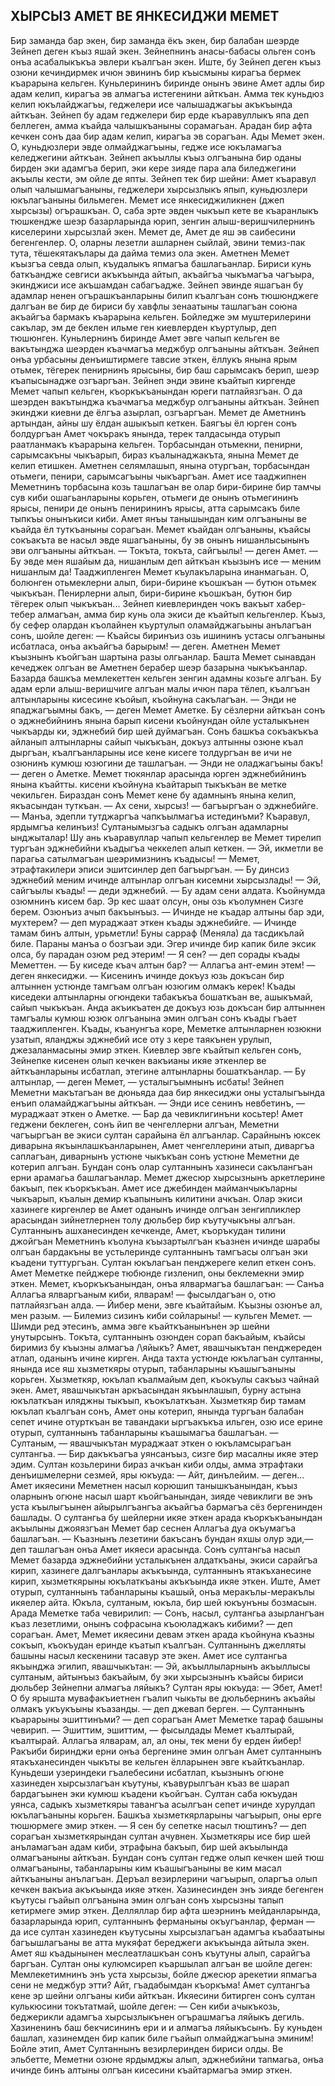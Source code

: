 ## ХЫРСЫЗ АМЕТ ВЕ ЯНКЕСИДЖИ МЕМЕТ

Бир заманда бар экен, бир заманда ёкъ экен, бир балабан шеэрде Зейнеп деген къыз яшай экен. Зейнепнинъ анасы-бабасы ольген сонъ онъа асабалыкъкъа эвлери къалгъан экен. Иште, бу Зейнеп деген къыз озюни кечиндирмек ичюн эвининъ бир къысмыны кирагъа бермек къарарына кельген. Куньлерининъ биринде онынъ эвине Амет адлы бир адам келип, кирагъа эв алмагъа истегенини айткъан. Амма тек куньдюз келип юкълайджагъы, геджелери исе чалышаджагьы акъкъында айткъан. 
Зейнеп бу адам геджелери бир ерде къаравуллыкъ япа деп беллеген, амма къайда чалышкъаныны сорамагьан.
Арадан бир афта кечкен сонъ даа бир адам келип, кирагъа эв сорагъан. Ады Мемет экен. О, куньдюзлери эвде олмайджагъыны, гедже исе юкъламагъа келеджегини айткъан. Зейнеп акъыллы къыз олгъанына бир оданы бирден эки адамгъа берип, эки кере зияде пара ала биледжегини акъылы кести, эм ойле де япты.
Зейнеп тек бир шейни: Амет къаравул олып чалышмагъаныны, геджелери хырсызлыкъ япып, куньдюзлери юкълагъаныны бильмеген. Мемет исе янкесиджиликнен (джеп хырсызы) огърашкъан. О, саба эрте эвден чыкъып кете ве къаранлыкъ тюшкендже шеэр базарларында юрип, зенгин алыш-веришчилернинъ киселерини хырсызлай экен.
Мемет де, Амет де яш эв саибесини бегенгенлер. О, оларны лезетли ашларнен сыйлай, эвини темиз-пак тута, тёшекятакълары да дайма темиз ола экен. Аметнен Мемет къызгъа севда олып, къудалыкъ япмагъа башлагьанлар. Бириси кунь баткъандже севгиси акъкъында айтып, акъайгъа чыкъмагъа чагъыра, экинджиси исе акъшамдан сабагъадже.
Зейнеп эвинде яшагъан бу адамлар ненен огърашкъанларыны билип къалгъан сонъ тюшюнджеге далгъан ве бир де бириси бу хавфлы зенаатыны ташлагъан союна акъайгъа бармакъ къарарына кельген. Бойледже эм муштерилерини сакълар, эм де беклен ильме ген киевлерден къуртулыр, деп тюшюнген.
Куньлернинъ биринде Амет эвге чапып кельген ве вакътынджа шеэрден къачмагъа меджбур олгъаныны айткъан. Зейнеп онъа урбасыны денъиштирмеге тавсие эткен, ёллукъ янына ярым отьмек, тёгерек пенирнинъ ярысыны, бир баш сарымсакъ берип, шеэр къапысынадже озгъаргъан.
Зейнеп энди эвине къайтып киргенде Мемет чапып кельген, къоркъкъанындан юреги патлайязгъан. О да шеэрден вакътынджа къачмагъа меджбур олгъаныны айткъан. Зейнеп экинджи киевни де ёлгъа азырлап, озгъаргъан. Мемет де Аметнинъ артындан, айны шу ёлдан ашыкъып кеткен.
Баягъы ёл юрген сонъ болдургъан Амет чокъракъ янында, терек талдасында отурып раатланмакъ къарарына кельген. Торбасындан отьмекни, пенирни, сарымсакъны чыкъарып, бираз къалынаджакъта, янына Мемет де келип етишкен. Аметнен селямлашып, янына отургъан, торбасындан отьмеги, пенири, сарымсагъыны чыкъаргъан. Амет исе тааджипнен Меметнинъ торбасына козь ташлагъан ве олар бири-бирине бир тамчы сув киби ошагьанларыны корьген, отьмеги де онынъ отьмегининъ ярысы, пенири де онынъ пенирининъ ярысы, атта сарымсакъ биле тыпкъы онынъкиси киби. Амет янъы танышындан ким олгъаныны ве къайда ёл туткъаныны сорагъан.
Мемет къайдан олгъаныны, къайсы сокъакъта ве насыл эвде яшагъаныны, бу эв онынъ нишанлысынынъ эви олгъаныны айткъан.
— Токъта, токъта, сайгъылы! — деген Амет. — Бу эвде мен яшайым да, нишанлым деп айткъан къызынъ исе — меним нишанлым да!
Тааджипленген Мемет къулакъларына инанмагьан. О, болюнген отьмеклерни алып, бири-бирине къошкъан — бутюн отьмек чыкъкъан. Пенирлерни алып, бири-бирине къошкъан, бутюн бир тёгерек олып чыкъкъан...
Зейнеп киевлеринден чокъ вакъыт хабер-тебер алмагъан, амма бир кунь ола экиси де къайтып кельгенлер. Къыз, бу сефер олардан къолайнен къуртулып оламайджагьыны анълагъан сонъ, шойле деген:
— Къайсы биринъиз озь ишининъ устасы олгъаныны исбатласа, онъа акъайгъа барырым! — деген.
Аметнен Мемет къызнынъ къойгъан шартына разы олгьанлар. Башта Мемет сынавдан кечеджек олгъан ве Аметнен берабер шеэр базарына чыкъкъанлар. Базарда башкъа мемлекеттен кельген зенгин адамны козьге алгъан. Бу адам ерли алыш-веришчиге алгъан малы ичюн пара тёлеп, къалгъан алтынларыны кисесине къойып, къойнуна сакълагъан.
— Энди не япаджагъымны бакъ, — деген Мемет Аметке.
Бу сёзлерни айткъан сонъ о эджнебийнинъ янына барып
кисени къойнундан ойле усталыкънен чыкъарды ки, эджнебий бир шей дуймагъан. Сонъ башкъа сокъакъкъа айланып алтынларны сайып чыкъкъан, докъуз алтынны озюне къал дыргъан, къалгъанларыны исе кене кисеге толдургъан ве ичи не озюнинъ кумюш юзюгини де ташлагъан.
— Энди не оладжагъыны бакъ! — деген о Аметке. Мемет тюкянлар арасында юрген эджнебийнинъ янына къайтты. 
кисени къойнуна къайтарып тыкъкъан ве метке чекильген. Бираздан сонъ Мемет кене бу адамнынъ янына келип, якъасындан туткъан.
— Ах сени, хырсыз! — багъыргъан о эджнебийге. — Манъа, эдепли тутджаргъа чапкъылмагъа истединъми? Къаравул, ярдымгъа келинъиз! Султанымызгъа садыкъ олгъан адамларны ынджыталар!
Шу ань къаравуллар чапып кельгенлер ве Мемет тирелип тургъан эджнебийни къадыгъа чеккелеп алып кеткен.
— Эй, икметли ве парагьа сатылмагъан шеэримизнинъ къадысы! — Мемет, этрафтакилери эписи эшитсинлер деп багъыргъан. — Бу динсиз эджнебий меним ичинде алтынлар олгъан кисемни хырсызлады!
— Эй, сайгъылы къады! — деди эджнебий. — Бу адам сени алдата. Къойнумда озюмнинъ кисем бар. Эр кес шаат олсун, оны озь къолумнен Сизге берем. Озюнъиз ачып бакъынъыз.
— Ичинде не къадар алтыны бар эди, мухтерем? — деп мураджаат эткен къады эджнебийге.
— Ичинде тамам бинъ алтын, урьметли! Буны сарраф (Меняла) да тасдикълай биле. Параны манъа о бозгъаи эди. Эгер ичинде бир капик биле эксик олса, бу парадан озюм ред этерим!
— Я сен? — деп сорады къады Меметтен. — Бу киседе къач алтын бар?
— Аллагъа ант-емин этем! — деген янкесиджи. — Кисенинъ ичинде докъуз юзь докъсан бир алтыннен устюнде тамгъам олгъан юзюгим олмакъ керек!
Къады киседеки алтынларны огюндеки табакъкъа бошаткъан ве, ашыкъмай, сайып чыкъкъан. Анда акъикъатен де докъуз юзь докъсан бир алтыннен тамгъалы кумюш юзюк олгъанына эмин олгъан сонъ къады гъает тааджипленген.
Къады, къанунгъа коре, Меметке алтынларнен юзюкни узатып, яланджы эджнебий исе оту з кере таякънен урулып, джезаланмасыны эмир эткен.
Киевлер эвге къайтып кельген сонъ, Зейнепке кисенен олып кечкен вакъианы икяе эткенлер ве айткъанларыны исбатлап, этегине алтынларны бошаткъанлар.
— Бу алтынлар, — деген Мемет, — усталыгъымнынъ исбаты!
Зейнеп Меметни макътагъан ве дюньяда даа бир янкесиджи оны усталыгъында енъип оламайджагъыны айткъан. 
— Энди исе сенинъ невбетинъ, — мураджаат эткен о Аметке. — Бар да чевиклигинъни косьтер!
Амет геджени беклеген, сонъ йип ве ченгеллерни алгъан, Меметни чагъыргъан ве экиси султан сарайына ёл алгъанлар. Сарайнынъ юксек диварына якъынлашкъанларынен, Амет ченгеллерини атып, диваргъа саплагъан, диварнынъ устюне чыкъкъан сонъ устюне Меметни де котерип алгъан. Бундан сонъ олар султаннынъ хазинеси сакълангъан ерни арамагьа башлагъанлар.
Мемет джесюр хырсызнынъ аркетлерине бакъып, пек къоркъкъан. Амет исе джебинден майманчыкъларны чыкъарып, къалын демир къапынынъ килитини ачкъан. Олар экиси хазинеге киргенлер ве Амет оданынъ ичинде олгъан зенгипликлер арасындан зийнетлернен толу дюльбер бир къутучыкъны алгъан. Султаннынъ ашханесинден кечкенде, Амет, къоръкудан тилини джойгъан Меметнинъ къолуна къызартылгъан къазнен ичинде шарабы олгъан бардакъны ве устьлеринде султаннынъ тамгъасы олгъан эки къадени туттургъан.
Султан юкълагъан пенджереге келип еткен сонъ. Амет Меметке пейджере тюбюнде гизленип, оны беклемекни эмир эткен. Мемет, къоркъкъанындан, онъа ялвармагъа башлагъан:
— Санъа Аллагъа ялваргъаным киби, ялварам! — фысылдагъан о, отю патлайязгъан алда. — Йибер мени, эвге къайтайым. Къызны озюнъе ал, мен разым.
— Билемиз сизинъ киби сойларыны! — кульген Мемет. — Шимди ред этесинъ, амма эвге къайткъанынънен эр шейни унутырсынъ. Токъта, султаннынъ озюнден сорап бакъайым, къайсы биримиз бу къызны алмагъа /\яйыкъ?
Амет, явашчыкътан пенджереден атлап, оданынъ ичине кирген. Анда тахта устюнде юкълагъан султанны, янында исе яш хызметкяры отурып, табанларыны къашыгъаныны корьген. Хызметкяр, юкълап къалмайым деп, къокъулы сакъыз чайнай экен. Амет, явашчыкътан аркъасындан якъынлашып, бурну астына юкълаткъан иляджны тыкъып, къокълаткъан. Хызметкяр бир тамам юкълап къалгъан сонъ, Амет оны котерип, янында тургъан балабан сепет ичине отурткъан ве тавандаки ыргъакъкъа ильген, озю исе ерине отурып, султаннынъ табанларыны къашымагъа башлагъан. 
— Султаным, — явашчыкътан мураджаат эткен о юкъламсырагъан султангьа. — Бир дакъкъагъа уянсанъыз, сизге бир масалны икяе этер эдим.
Султан козьлерини бираз ачкъан киби олды, амма этрафтаки денъишмелерни сезмей, яры юкъуда:
— Айт, динълейим. — деген...
Амет икяесини Меметнен насыл корюшип танышкъанындан, къыз оларнынъ огюне насыл шарт къойгъанындан, зияде чевиклиги ве энъ уста къылыгъынен айырылгъангъа акъайгъа бармагъа сёз бергенинден башлады. О султангьа бу шейлерни икяе эткен арада къоркъкъанындан акъылыны джояязгъан Мемет бар сеснен Аллагъа дуа окъумагъа башлагъан.
— Къазнынъ лезетини бакъсанъ бундан яхшы олур эди,— деп ташлагъан онъа Амет икяеси арасында. Сонъ султангьа насыл Мемет базарда эджнебийни усталыкънен алдаткъаны, экиси сарайгъа кирип, хазинеге далгъанлары акъкъында, султаннынъ ятакъханесине кирип, хызметкярыны юкълаткъаны акъкъында икяе эткен.
Иште, Амет отурып, султаннынъ табанларыны къашый, онъа меракълы-меракълы икяелер айта. Юкъла, султаным, юкъла, бир шей юкъунъны бозмасын.
Арада Меметке таба чевирилип:
— Сонъ, насыл, султангьа азырлангъан къаз лезетлими, онынъ софрасына къоюладжакъ кибими? — деп сорагъан.
Амет, Мемет икяесини девам эткен арада къойнуна къазны сокъып, къокъудан еринде къатып къалгъан. Султаннынъ джелляты башыны насыл кескенини тасавур эте экен. Амет исе султангьа якъынджа эгилип, явашчыкътан:
— Эй, акъыллыларнынъ акъыллысы султаным, айтынъыз бакъайым, бу эки хырсызнынъ къайсы бириси дюльбер Зейнепни алмагъа ляйыкъ?
Султан яры юкъуда:
— Эбет, Амет! О бу ярышта мувафакъиетнен гъалип чыкьты ве дюльбернинъ акъайы олмакъ укъукъыны къазанды. — деп джевап берген.
— Султаннынъ къарарыны эшиттинъми? — деп сорагъан Амет Меметке тараф башыны чевирип.
— Эшиттим, эшиттим, — фысылдады Мемет къалтырай, къалтырай. Аллагъа ялварам, ал, ал оны, тек мени бу ерден йибер! 
Ракъиби биринджи ерни онъа бергенине эмин олгъан Амет султаннынъ ятакъханесинден чыкъты ве кельген ёлларынен эвге къайткъанлар. Куньдеши узериндеки гъалебесини исбатлап, къызнынъ огюне хазинеден хырсызлагъан къутуны, къавурылгъан къаз ве шарап бардагъынен эки кумюш къадени къойгъан.
Султан саба юкъудан уянса, садыкъ хызметкяры тавангъа асылгъан сепет ичинде хурулдап юкълагъаныны корьген. Башкъа хызметкярларыны чагъырып, оны ерге тюшюрмеге эмир эткен.
— Я сен бу сепетке насыл тюштинъ? — деп сорагъан хызметкярындан султан ачувнен.
Хызметкяры исе бир шей анъламагъан адам киби, этрафына бакъып, бир шей акъылында олмагъаныны айткъан. Бундан сонъ султан гедже олып кечкен шей тюш олмагъаныны, табанларыны ким къашыгъаныны ве ким масал айткъаныны анълагъан. Деръал везирлерини чагъырып, оларгъа олып кечкен вакъиа акъкъында икяе эткен. Хазинесинден энъ зияде бегенген къутусы гъайып олгъанына эмин олгъан сонъ хырсызны тапып кетирмеге эмир эткен.
Делляллар бир афта шеэрнинъ мейданларында, базарларында юрип, султаннынъ ферманыны окъугъанлар, ферман — да исе султан хазинеден къутусыны хырсызлагъан адамгъа къабаатыны багъышлагъаны ве атта мукяфат береджеги акъкъында айтыла экен.
Амет яш къадынынен меслеатлашкъан сонъ къутуны алып, сарайгъа баргъан. Султан оны кулюмсиреп къаршылап алгъан ве шойле деген:
Мемлекетимнинъ энъ уста хырсызы, бойле джесюр арекетии япмагъа сени не меджбур этти? Айт, гъадабымдан къоркъма!
Амет султангъа кене эр шейни олгъаны киби айткъан. Икяесини битирген сонъ султан кулькюсини токътатмай, шойле деген:
— Сен киби ачыкъкозь, беджерикли адамгъа хырсызлыкънен огърашмагъа ляйыкъ дегиль. Хазиненинъ баш бекчисининъ ери и и алмагъа ляйыкъсынъ. Бу куньден башлап, хазинемден бир капик биле гъайып олмайджагъына эминим! 
Бойле этип, Амет Султаннынъ везирлеринден бириси олды. Ве эльбетте, Меметни озюне ярдымджы алып, эджнебийни тапмагьа, онъа ичинде бинъ алтыны олгъан кисесини къайтармагъа эмир эткен.
